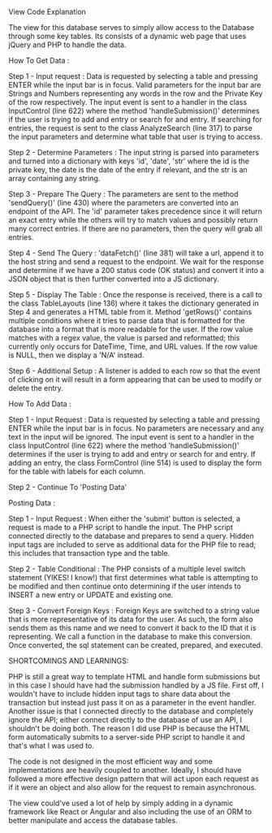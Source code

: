 View Code Explanation

The view for this database serves to simply allow access to the Database through some key tables. Its consists of a dynamic web page that uses jQuery and PHP to handle the data.

How To Get Data :

Step 1 - Input request :
Data is requested by selecting a table and pressing ENTER while the input bar is in focus. Valid parameters for the input bar are Strings and Numbers representing any words in the row and the Private Key of the row respectively. The input event is sent to a handler in the class InputControl (line 622) where the method 'handleSubmission()' determines if the user is trying to add and entry or search for and entry. If searching for entries, the request is sent to the class AnalyzeSearch (line 317) to parse the input parameters and determine what table that user is trying to access.

Step 2 - Determine Parameters :
The input string is parsed into parameters and turned into a dictionary with keys 'id', 'date', 'str' where the id is the private key, the date is the date of the entry if relevant, and the str is an array containing any string.

Step 3 - Prepare The Query :
The parameters are sent to the method 'sendQuery()' (line 430) where the parameters are converted into an endpoint of the API. The 'id' parameter takes precedence since it will return an exact entry while the others will try to match values and possibly return many correct entries. If there are no parameters, then the query will grab all entries.

Step 4 - Send The Query :
'dataFetch()' (line 381) will take a url, append it to the host string and send a request to the endpoint. We wait for the response and determine if we have a 200 status code (OK status) and convert it into a JSON object that is then further converted into a JS dictionary.

Step 5 - Display The Table :
Once the response is received, there is a call to the class TableLayouts (line 136) where it takes the dictionary generated in Step 4 and generates a HTML table from it. Method 'getRows()' contains multiple conditions where it tries to parse data that is formatted for the database into a format that is more readable for the user. If the row value matches with a regex value, the value is parsed and reformatted; this currently only occurs for DateTime, Time, and URL values. If the row value is NULL, then we display a 'N/A' instead.

Step 6 - Additional Setup :
A listener is added to each row so that the event of clicking on it will result in a form appearing that can be used to modify or delete the entry.

How To Add Data :

Step 1 - Input Request :
Data is requested by selecting a table and pressing ENTER while the input bar is in focus. No parameters are necessary and any text in the input will be ignored. The input event is sent to a handler in the class InputControl (line 622) where the method 'handleSubmission()' determines if the user is trying to add and entry or search for and entry. If adding an entry, the class FormControl (line 514) is used to display the form for the table with labels for each column.

Step 2 - Continue To 'Posting Data'

Posting Data :

Step 1 - Input Request :
When either the 'submit' button is selected, a request is made to a PHP script to handle the input. The PHP script connected directly to the database and prepares to send a query. Hidden input tags are included to serve as additional data for the PHP file to read; this includes that transaction type and the table.

Step 2 - Table Conditional :
The PHP consists of a multiple level switch statement (YIKES! I know!) that first determines what table is attempting to be modified and then continue onto determining if the user intends to INSERT a new entry or UPDATE and existing one.

Step 3 - Convert Foreign Keys :
Foreign Keys are switched to a string value that is more representative of its data for the user. As such, the form also sends them as this name and we need to convert it back to the ID that it is representing. We call a function in the database to make this conversion. Once converted, the sql statement can be created, prepared, and executed.


SHORTCOMINGS AND LEARNINGS:

PHP is still a great way to template HTML and handle form submissions but in this case I should have had the submission handled by a JS file. First off, I wouldn't have to include hidden input tags to share data about the transaction but instead just pass it on as a parameter in the event handler. Another issue is that I connected directly to the database and completely ignore the API; either connect directly to the database of use an API, I shouldn't be doing both. The reason I did use PHP is because the HTML form automatically submits to a server-side PHP script to handle it and that's what I was used to.

The code is not designed in the most efficient way and some implementations are heavily coupled to another. Ideally, I should have followed a more effective design pattern that will act upon each request as if it were an object and also allow for the request to remain asynchronous.

The view could've used a lot of help by simply adding in a dynamic framework like React or Angular and also including the use of an ORM to better manipulate and access the database tables.

